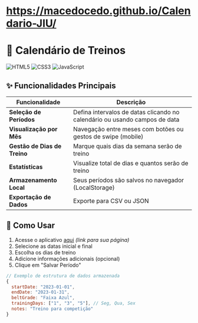 # https://macedocedo.github.io/Calendario-JIU/


# 📅 Calendário de Treinos

![HTML5](https://img.shields.io/badge/HTML5-E34F26?style=for-the-badge&logo=html5&logoColor=white)
![CSS3](https://img.shields.io/badge/CSS3-1572B6?style=for-the-badge&logo=css3&logoColor=white)
![JavaScript](https://img.shields.io/badge/JavaScript-F7DF1E?style=for-the-badge&logo=javascript&logoColor=black)

## ✨ Funcionalidades Principais

| Funcionalidade | Descrição |
|---------------|-----------|
| **Seleção de Períodos** | Defina intervalos de datas clicando no calendário ou usando campos de data |
| **Visualização por Mês** | Navegação entre meses com botões ou gestos de swipe (mobile) |
| **Gestão de Dias de Treino** | Marque quais dias da semana serão de treino |
| **Estatísticas** | Visualize total de dias e quantos serão de treino |
| **Armazenamento Local** | Seus períodos são salvos no navegador (LocalStorage) |
| **Exportação de Dados** | Exporte para CSV ou JSON |

## 🚀 Como Usar

1. Acesse o aplicativo [aqui](#) *(link para sua página)*
2. Selecione as datas inicial e final
3. Escolha os dias de treino
4. Adicione informações adicionais (opcional)
5. Clique em "Salvar Período"

```javascript
// Exemplo de estrutura de dados armazenada
{
  startDate: "2023-01-01",
  endDate: "2023-01-31",
  beltGrade: "Faixa Azul",
  trainingDays: ["1", "3", "5"], // Seg, Qua, Sex
  notes: "Treino para competição"
}
